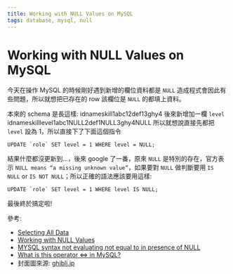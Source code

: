 ```yaml
---
title: Working with NULL Values on MySQL
tags: database, mysql, null
---
```


# Working with NULL Values on MySQL

今天在操作 MySQL 的時候剛好遇到新增的欄位資料都是 `NULL` 造成程式會因此有些問題，所以就想把已存在的 row 該欄位是 `NULL` 的都填上資料。

本來的 schema 是長這樣:
idnameskill1abc12def13ghy4
後來新增加一欄 `level`
idnameskilllevel1abc1NULL2def1NULL3ghy4NULL
所以就想說直接先都把 `level` 設為 1，所以直接下了下面這個指令

    UPDATE `role` SET level = 1 WHERE level = NULL;
    

結果什麼都沒更新到...，後來 google 了一番，原來 `NULL` 是特別的存在，官方表示 `NULL means “a missing unknown value”`，如果要對 `NULL` 做判斷要用 `IS NULL` or `IS NOT NULL`；所以正確的語法應該要用這樣:

    UPDATE `role` SET level = 1 WHERE level IS NULL;
    

最後終於搞定啦!

參考:

- [Selecting All Data](https://dev.mysql.com/doc/refman/8.0/en/selecting-all.html)
- [Working with NULL Values](https://dev.mysql.com/doc/refman/8.0/en/working-with-null.html)
- [MYSQL syntax not evaluating not equal to in presence of NULL](https://stackoverflow.com/questions/16186674/mysql-syntax-not-evaluating-not-equal-to-in-presence-of-null/16186688#16186688)
- [What is this operator <=> in MySQL?](https://stackoverflow.com/questions/21927117/what-is-this-operator-in-mysql/21928508#21928508)
- 封面圖來源: [ghibli.jp](https://www.ghibli.jp/info/013409/)
